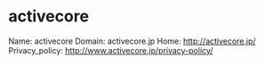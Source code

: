
# activecore

Name: activecore
Domain: activecore.jp
Home: http://activecore.jp/
Privacy_policy: http://www.activecore.jp/privacy-policy/
